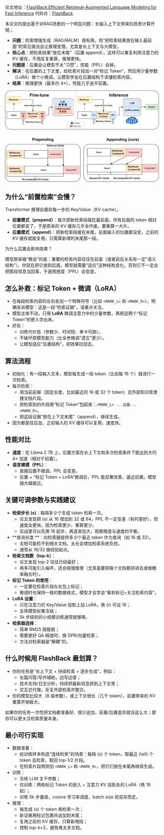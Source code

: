 论文地址：[FlashBack:Efficient Retrieval-Augmented Language Modeling for Fast Inference](https://arxiv.org/html/2405.04065v4)
代码仓：[FlashBack](https://github.com/BIT-NLP-GROUP/FlashBack)


本论文的提出基于对RAG场景的一个明显问题：长输入上下文带来的昂贵计算开销；

- **问题**：检索增强生成（RAG/RALM）很有用，但“把检索结果放在输入最前面”的常见做法会让推理变慢，尤其是长上下文与大模型。
- **核心点**：把检索结果“放在末尾”（后置 append），这样可以重复利用注意力的 KV 缓存，不用反复重算，推理更快。
- **问题是**：后置会让模型不太“习惯”，性能（PPL）会掉。
- **解决**：在后置的上下文里，给检索片段加一对“标记 Token”，然后用少量参数（LoRA）做个小微调，让模型学会在后置结构下读懂检索内容。
- **结果**：推理更快（最多约 4×），性能几乎追平前置。


![1000](imgs/Pasted%20image%2020250824234348.png)

![](imgs/Pasted%20image%2020250824234429.png)


## 为什么“前置检索”会慢？

Transformer 推理会缓存每一步的 Key/Value（KV cache）。

- **前置模式（prepend）**：每次把新检索段插在最前面，所有后面的 token 相对位置都变了，于是原来的 KV 缓存几乎全作废，要重算一大片。
- **后置模式（append）**：把新检索段接在末尾，前面输入的位置都没变，之前的 KV 缓存就能复用，只需算新增的末尾那一段。


为什么后置会影响效果？

模型原来被“教会”的是：重要的检索内容往往在前面（或者前后关系有一定“语义结构”）。你现在把它放到后面，模型就需要“适应”这种结构变化，否则它不一定会把那段信息当回事，于是困惑度（PPL）会变差。


## 怎么补救：标记 Token + 微调（LoRA）

- 在每段检索内容的左右各加一个特殊符号（比如 `<MARK_L>` 和 `<MARK_R>`），明确告诉模型：这是一段“检索证据”，请重点关注。
- 模型主体不动，只用 **LoRA** 微调注意力中的少量参数，再把这两个“标记 Token”的嵌入学出来。
- 好处：
    - 训练代价低（参数少、时间短、单卡可跑）。
    - 不破坏原模型能力（比全参微调“遗忘”更少）。
    - 让模型适应“后置结构”，把效果拉回去。


## 算法流程

- 初始化：有一段输入文本，模型每生成一段 token（比如每 16 个）就进行一次检索。
- 每次检索：
    - 用当前前缀（固定长度，比如最近的 16 或 32 个 token）去外部知识库里搜文档片段。
    - 把检索到的片段用“标记 Token”包起来：`<MARK_L> ...证据... <MARK_R>`。
    - 把这段证据“放在上下文末尾”（append），继续生成。
- 因为都是往后加，之前输入的 KV 缓存可以复用，速度快。


## 性能对比

- **速度**：在 Llama 2 7B 上，后置方案在长上下文和多次检索条件下能达到大约 4× 加速（相对于前置）。
- **语言建模（PPL）**：
    - 直接后置不微调，PPL 会变差。
    - 后置 + “标记 Token + LoRA”微调后，PPL 能显著改善，逼近前置。模型越大越接近。

## 关键可调参数与实践建议

- **检索步长 (s)**：每隔多少个生成 token 检索一次。
    - 论文发现把 (s) 从 16 增加到 32 或 64，PPL 不一定变差（有时更好），但速度会更快，因为检索更少、重算更少。
    - 实战里可以先用 16 起步，再逐渐加大，观察精度与速度的平衡。
- **查询长度 **：向检索器提供多少个最近 token 作为查询（如 16 或 32）。
    - 太短可能检不到相关文档，太长会增加检索系统负担。
    - 通常从 16/32 做经验起点。
- **检索文档数（top-k）**：
    - 论文发现 top-2 往往已经最好；
    - 再多可能引入噪声，还会拖慢推理（尤其是要把每个文档都拼进去或做概率融合时）。
- **标记 Token 的使用**：
    - 一定要在检索片段左右包上标记；
    - 微调时也保持一致的数据格式，模型才会学会“看到标记=关注检索内容”。
- **LoRA 设置**：
    - 只在注意力的 Key/Value 投影上加 LoRA，秩 (r) 可设 16；
    - 主体模型权重冻结；
    - 5k 步级别的小规模训练通常就够用。
- **检索器选择**：
    - 简单 BM25 就能跑；
    - 需要更好 QA 精度时，换 DPR/向量检索；
    - 方法对检索器是“解耦”的。

## 什么时候用 FlashBack 最划算？
- 你的任务是“长上下文 + 持续检索 + 逐步生成”，例如：
    - 长篇问答/写作辅助，边写边查；
    - 技术支持/日志分析，持续把最新信息拼到上下文里；
    - 交互式代理，反复外部检索并整合。
- 你的模型比较大（B 级参数），或上下文很长（几千 token），前置带来的 KV 重算开销极大。

如果你的任务一次性把文档都准备好、很少追加，前置/后置差异就没这么大；那你可以更关注检索质量本身。



## 最小可行实现

- 数据准备：
    - 给训练样本构造“连续检索”的场景：每隔 (s) 个 token，取最近 (\ell) 个 token 去检索，取回 top-1/2 片段。
    - 在检索片段两侧加 `<MARK_L>` 和 `<MARK_R>`，把它们放在末尾再继续生成。
- 训练：
    - 冻结 LLM 主干参数；
    - 仅训练：两枚标记 Token 的嵌入 + 注意力 KV 投影处的 LoRA（秩 16 起）；
    - 训练 5k 步量级，cosine 学习率调度，batch size 视显存而定。
- 推理：
    - 每生成 (s) 个 token 再检索一次；
    - 新证据用标记包裹并追加到末尾；
    - 复用之前的 KV 缓存，只算新增段；
    - 控制 top-k=2，避免堆太多文档。


